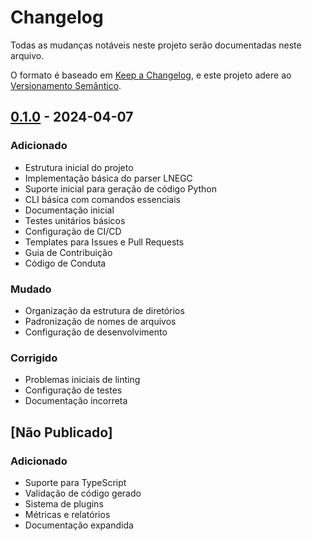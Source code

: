 # Changelog

Todas as mudanças notáveis neste projeto serão documentadas neste arquivo.

O formato é baseado em [Keep a Changelog](https://keepachangelog.com/pt-BR/1.0.0/),
e este projeto adere ao [Versionamento Semântico](https://semver.org/lang/pt-BR/).

## [0.1.0] - 2024-04-07

### Adicionado
- Estrutura inicial do projeto
- Implementação básica do parser LNEGC
- Suporte inicial para geração de código Python
- CLI básica com comandos essenciais
- Documentação inicial
- Testes unitários básicos
- Configuração de CI/CD
- Templates para Issues e Pull Requests
- Guia de Contribuição
- Código de Conduta

### Mudado
- Organização da estrutura de diretórios
- Padronização de nomes de arquivos
- Configuração de desenvolvimento

### Corrigido
- Problemas iniciais de linting
- Configuração de testes
- Documentação incorreta

## [Não Publicado]

### Adicionado
- Suporte para TypeScript
- Validação de código gerado
- Sistema de plugins
- Métricas e relatórios
- Documentação expandida

[0.1.0]: https://github.com/franklinferre/LNEGC/releases/tag/v0.1.0 
